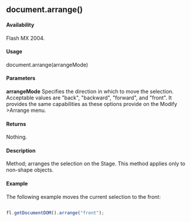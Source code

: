 ## document.arrange()

#### Availability

Flash MX 2004.

#### Usage

document.arrange(arrangeMode)

#### Parameters

**arrangeMode** Specifies the direction in which to move the selection. Acceptable values are "back", "backward", "forward", and "front". It provides the same capabilities as these options provide on the Modify >Arrange menu.

#### Returns

Nothing.

#### Description

Method; arranges the selection on the Stage. This method applies only to non-shape objects.

#### Example


The following example moves the current selection to the front:
```javascript

fl.getDocumentDOM().arrange("front");

```